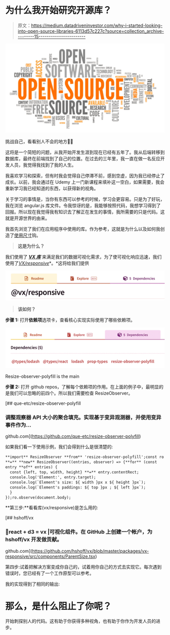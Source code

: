 # 为什么我开始研究开源库？

> 原文：<https://medium.datadriveninvestor.com/why-i-started-looking-into-open-source-libraries-6113d57c227c?source=collection_archive---------15----------------------->

![](img/1ab062e975a330951e04d7555daf759e.png)

挑战自己，看看别人不会的地方🙆‍♂️

这将是一个简短的问题，从我开始开发生涯到现在已经有五年了。我从后端转移到数据库，最终在前端找到了自己的位置。在过去的三年里，我一直在做一名反应开发人员，我觉得我找到了我的人生。

我喜欢学习和探索，但有时我会觉得自己停滞不前，感到空虚，因为我已经停止了成长。以前，我会通过在 Udemy 上一门新课程来填补这一空白，如果需要，我会重新学习我已经知道的东西，以获得新的视角。

关于学习的事情是，当你有东西可以参考的时候，学习会更容易。只是为了好玩，我在浏览 angular.js 库文件。令我惊讶的是，我能够按照代码，我想学习得到了回报。所以现在我觉得我有知识去了解正在发生的事情，我所需要的只是代码。这就是开源世界的由来。

我首先浏览了我们在应用程序中使用的库。作为参考，这就是为什么以及如何我创造了[使用尺寸](https://medium.com/@abhimanyuchauhan_61309/usedimension-react-hook-dcd0ecaf1160)钩。

> **这是为什么？**

我们使用了 [***VX 库***](https://vx-demo.now.sh) 来满足我们的数据可视化需求，为了使可视化响应迅速，我们使用了[*VX/responsive*](https://www.npmjs.com/package/@vx/responsive)*。*这将给我们提供

![](img/f277b07dc3fe2df36f3d87efe52be83d.png)

> **该如何？**

**步骤 1:** 打开**依赖项**选项卡，查看核心实现实际使用了哪些依赖项。

![](img/6e7d8d7e1fdf30ea3a552514da589dc1.png)

Resize-observer-polyfill is the main

**步骤 2:** 打开 github repos，了解每个依赖项的作用。在上面的例子中，最明显的是我们可以忽略的前四个。所以我们需要检查 ResizeObserver。

[](https://github.com/que-etc/resize-observer-polyfill) [## que-etc/resize-observer-polyfill

### 调整观察器 API 大小的聚合填充。实现基于变异观测器，并使用变异事件作为…

github.com](https://github.com/que-etc/resize-observer-polyfill) 

如果我们看一下使用示例，我们会得到什么是很清楚的:

```
**import** ResizeObserver **from** 'resize-observer-polyfill';const ro **=** **new** ResizeObserver((entries, observer) => {**for** (const entry **of** entries) {
  const {left, top, width, height} **=** entry.contentRect;
  console.log('Element:', entry.target);
  console.log(`Element's size: ${ width }px x ${ height }px`);
  console.log(`Element's paddings: ${ top }px ; ${ left }px`); 
  }
});ro.observe(document.body);
```

**第三步:**看看库(vx/responsive)是怎么用的:

[](https://github.com/hshoff/vx/blob/master/packages/vx-responsive/src/components/ParentSize.tsx) [## hshoff/vx

### 🐯react + d3 = vx |可视化组件。在 GitHub 上创建一个帐户，为 hshoff/vx 开发做贡献。

github.com](https://github.com/hshoff/vx/blob/master/packages/vx-responsive/src/components/ParentSize.tsx) 

第四步:试着把解决方案变成你自己的，试着用你自己的方式去实现它。每次遇到错误时，您已经有了一个工作原型可以参考。

我的实现得到了相同的输出:

# 那么，是什么阻止了你呢？

开始刺探别人的代码。这有助于你获得多种视角，也有助于你作为开发人员的进步。